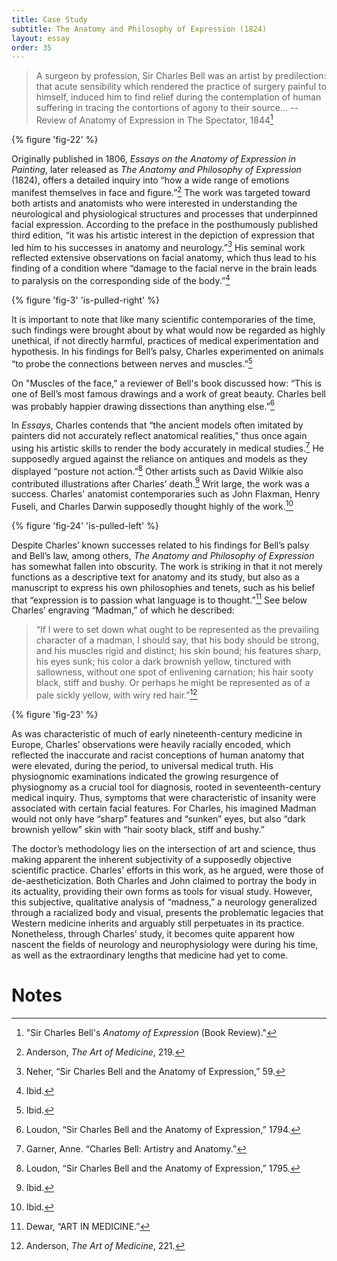 ```yaml
---
title: Case Study
subtitle: The Anatomy and Philosophy of Expression (1824)
layout: essay
order: 35
---
```

>A surgeon by profession, Sir Charles Bell was an artist by predilection: that acute sensibility which rendered the practice of surgery painful to himself, induced him to find relief during the contemplation of human suffering in tracing the contortions of agony to their source…
-- Review of Anatomy of Expression in The Spectator, 1844[^28]

{% figure 'fig-22' %}

Originally published in 1806, *Essays on the Anatomy of Expression in Painting*, later released as *The Anatomy and Philosophy of Expression* (1824), offers a detailed inquiry into “how a wide range of emotions manifest themselves in face and figure.”[^29] The work was targeted toward both artists and anatomists who were interested in understanding the neurological and physiological structures and processes that underpinned facial expression. According to the preface in the posthumously published third edition, “it was his artistic interest in the depiction of expression that led him to his successes in anatomy and neurology.”[^30] His seminal work reflected extensive observations on facial anatomy, which thus lead to his finding of a condition where “damage to the facial nerve in the brain leads to paralysis on the corresponding side of the body.”[^31]

{% figure 'fig-3' 'is-pulled-right' %}

It is important to note that like many scientific contemporaries of the time, such findings were brought about by what would now be regarded as highly unethical, if not directly harmful, practices of medical experimentation and hypothesis. In his findings for Bell’s palsy, Charles experimented on animals “to probe the connections between nerves and muscles.”[^32]

On "Muscles of the face," a reviewer of Bell's book discussed how: “This is one of Bell’s most famous drawings and a work of great beauty. Charles bell was probably happier drawing dissections than anything else.”[^33]

In *Essays*, Charles contends that “the ancient models often imitated by painters did not accurately reflect anatomical realities,” thus once again using his artistic skills to render the body accurately in medical studies.[^34] He supposedly argued against the reliance on antiques and models as they displayed “posture not action.”[^35] Other artists such as David Wilkie also contributed illustrations after Charles’ death.[^36] Writ large, the work was a success. Charles' anatomist contemporaries such as John Flaxman, Henry Fuseli, and Charles Darwin supposedly thought highly of the work.[^37]

{% figure 'fig-24' 'is-pulled-left' %}

Despite Charles’ known successes related to his findings for Bell’s palsy and Bell’s law, among others, *The Anatomy and Philosophy of Expression* has somewhat fallen into obscurity. The work is striking in that it not merely functions as a descriptive text for anatomy and its study, but also as a manuscript to express his own philosophies and tenets, such as his belief that “expression is to passion what language is to thought.”[^38] See below Charles’ engraving “Madman,” of which he described:

>“If I were to set down what ought to be represented as the prevailing character of a madman, I should say, that his body should be strong, and his muscles rigid and distinct; his skin bound; his features sharp, his eyes sunk; his color a dark brownish yellow, tinctured with sallowness, without one spot of enlivening carnation; his hair sooty black, stiff and bushy. Or perhaps he might be represented as of a pale sickly yellow, with wiry red hair.”[^39]

{% figure 'fig-23' %}

As was characteristic of much of early nineteenth-century medicine in Europe, Charles’ observations were heavily racially encoded, which reflected the inaccurate and racist conceptions of human anatomy that were elevated, during the period, to universal medical truth. His physiognomic examinations indicated the growing resurgence of physiognomy as a crucial tool for diagnosis, rooted in seventeenth-century medical inquiry. Thus, symptoms that were characteristic of insanity were associated with certain facial features. For Charles, his imagined Madman would not only have “sharp” features and “sunken” eyes, but also “dark brownish yellow” skin with “hair sooty black, stiff and bushy.” 

The doctor’s methodology lies on the intersection of art and science, thus making apparent the inherent subjectivity of a supposedly objective scientific practice. Charles’ efforts in this work, as he argued, were those of de-aestheticization. Both Charles and John claimed to portray the body in its actuality, providing their own forms as tools for visual study. However, this subjective, qualitative analysis of “madness,” a neurology generalized through a racialized body and visual, presents the problematic legacies that Western medicine inherits and arguably still perpetuates in its practice. Nonetheless, through Charles’ study, it becomes quite apparent how nascent the fields of neurology and neurophysiology were during his time, as well as the extraordinary lengths that medicine had yet to come.

# Notes

[^28]: "Sir Charles Bell's *Anatomy of Expression* (Book Review)."
[^29]: Anderson, *The Art of Medicine*, 219.
[^30]: Neher, “Sir Charles Bell and the Anatomy of Expression,” 59.
[^31]: Ibid.
[^32]: Ibid.
[^33]: Loudon, “Sir Charles Bell and the Anatomy of Expression,” 1794.
[^34]: Garner, Anne. “Charles Bell: Artistry and Anatomy.”
[^35]: Loudon, “Sir Charles Bell and the Anatomy of Expression,” 1795.
[^36]: Ibid.
[^37]: Ibid.
[^38]: Dewar, “ART IN MEDICINE.”
[^39]: Anderson, *The Art of Medicine*, 221.